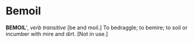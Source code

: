 # Bemoil

**BEMOIL**', _verb transitive_ \[be and moil.\] To bedraggle; to bemire; to soil or incumber with mire and dirt. \[Not in use.\]